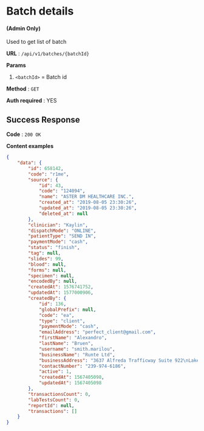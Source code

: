 # Batch details

#### (**Admin Only**)

Used to get list of batch

**URL** : `/api/v1/batches/{batchId}`

**Params**

1. `<batchId>` = Batch id

**Method** : `GET`

**Auth required** : YES

## Success Response

**Code** : `200 OK`

**Content examples**

```json
{
	"data": {
		"id": 658142,
		"code": "r1me",
		"source": {
			"id": 43,
			"code": "124094",
			"name": "ASTER DM HEALTHCARE INC.",
			"created_at": "2019-08-05 23:30:26",
			"updated_at": "2019-08-05 23:30:26",
			"deleted_at": null
		},
		"clinician": "Kaylin",
		"dispatchMode": "ONLINE",
		"patientType": "SEND IN",
		"paymentMode": "cash",
		"status": "finish",
		"tag": null,
		"slides": 99,
		"blood": null,
		"forms": null,
		"specimen": null,
		"encodedBy": null,
		"createdAt": 1576741752,
		"updatedAt": 1577000906,
		"createdBy": {
			"id": 136,
			"globalPrefix": null,
			"code": "ea",
			"type": "client",
			"paymentMode": "cash",
			"emailAddress": "perfect_client@gmail.com",
			"firstName": "Alexandro",
			"lastName": "Bruen",
			"username": "smith.marilou",
			"businessName": "Runte Ltd",
			"businessAddress": "3637 Alfreda Trafficway Suite 922\nLake Agneschester, MO 39853",
			"contactNumber": "239-974-6186",
			"active": 1,
			"createdAt": 1567405098,
			"updatedAt": 1567405098
		},
		"transactionsCount": 0,
		"labTestsCount": 0,
		"reportId": null,
		"transactions": []
	}
}
```
